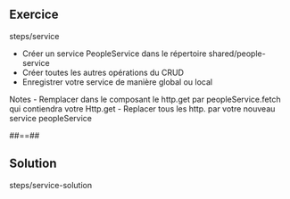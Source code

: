 <!-- .slide: class="sfeir-bg-pink exercice" -->
## Exercice
<span class="center bold">steps/service</span>
<br>
<ul>
    <li>Créer un service PeopleService dans le répertoire shared/people-service</li>
    <li>Créer toutes les autres opérations du CRUD</li>
    <li>Enregistrer votre service de manière global ou local</li>
</ul>
Notes
- Remplacer dans le composant le http.get par peopleService.fetch qui contiendra votre Http.get
- Replacer tous les http. par votre nouveau service peopleService

##==##

<!-- .slide: class="sfeir-bg-blue exercice" -->
## Solution
<span class="full-center bold">steps/service-solution</span>
